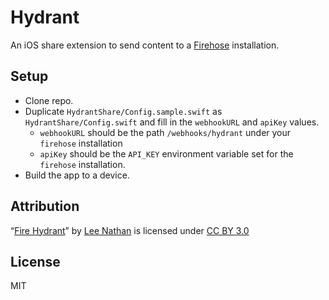# Hydrant

An iOS share extension to send content to a [Firehose](https://github.com/CodingItWrong/firehose) installation.

## Setup

- Clone repo.
- Duplicate `HydrantShare/Config.sample.swift` as `HydrantShare/Config.swift` and fill in the `webhookURL` and `apiKey` values.
  - `webhookURL` should be the path `/webhooks/hydrant` under your `firehose` installation
  - `apiKey` should be the `API_KEY` environment variable set for the `firehose` installation.
- Build the app to a device.

## Attribution

“[Fire Hydrant](https://thenounproject.com/term/fire-hydrant/20308/)” by [Lee Nathan](https://thenounproject.com/howtopals/) is licensed under [CC BY 3.0](https://creativecommons.org/licenses/by/3.0/)

## License

MIT
